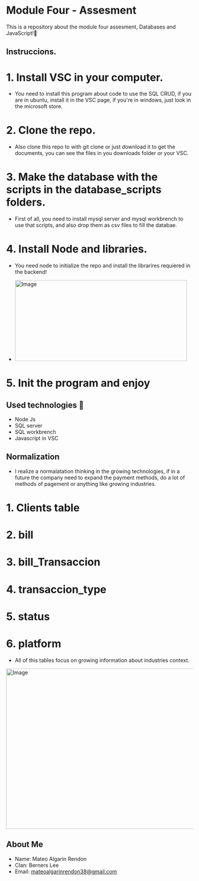 # Module Four - Assesment
This is a repository about the module four assesment, Databases and JavaScript!🚀

## Instruccions.

# 1. Install VSC in your computer.

- You need to install this program about code to use the SQL CRUD, if you are in ubuntu, install it in the VSC page, if you're in windows, just look in the microsoft store.

# 2. Clone the repo.

- Also clone this repo to with git clone or just download it to get the documents, you can see the files in you downloads folder or your VSC.

# 3. Make the database with the scripts in the database_scripts folders.

- First of all, you need to install mysql server and mysql workbrench to use that scripts, and also drop them as csv files to fill the databae.

# 4. Install Node and libraries.

- You need node to initialize the repo and install the librarires requiered in the backend!

- <img width="464" height="218" alt="Image" src="https://github.com/user-attachments/assets/3307199f-f0ab-4e54-8624-c51e4566ae29" />

# 5. Init the program and enjoy

## Used technologies 🚀

- Node Js
- SQL server
- SQL workbrench
- Javascript in VSC

## Normalization

- I realize a normalatation thinking in the growing technologies, if in a future the company need to expand the payment methods, do a lot of methods of pagement or anything like growing industries.

# 1. Clients table
# 2. bill
# 3. bill_Transaccion
# 4. transaccion_type
# 5. status
# 6. platform

- All of this tables focus on growing information about industries context.

<img width="1034" height="432" alt="Image" src="https://github.com/user-attachments/assets/8996f475-c897-4810-889e-54263005e23a" />

## About Me

- Name: Mateo Algarin Rendon
- Clan: Berners Lee
- Email: mateoalgarinrendon38@gmail.com


